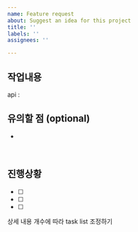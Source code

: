 ```yaml
---
name: Feature request
about: Suggest an idea for this project
title: ''
labels: ''
assignees: ''

---
```


## 작업내용
api : 
<br>

## 유의할 점 (optional)
- 
<br>

## 진행상황
- [ ]  
- [ ] 
- [ ] 

상세 내용 개수에 따라 task list 조정하기
